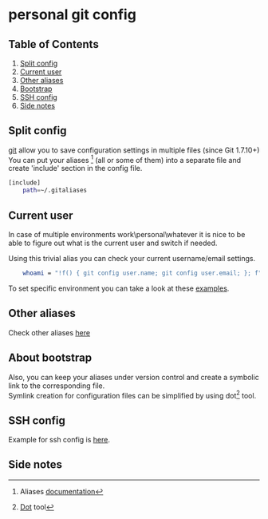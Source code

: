 # personal git config

## Table of Contents
1. [Split config](#split-config)
2. [Current user](#current-user)
3. [Other aliases](#other-aliases)
4. [Bootstrap](#bootstrap)
5. [SSH config](#ssh-config)
6. [Side notes](#side-notes)

## Split config
[git](http://git-scm.com) allow you to save configuration settings in multiple files (since Git 1.7.10+)  
You can put your aliases [^aliases] (all or some of them) into a separate file and create 'include' section in the config file.

```bash
[include]
    path=~/.gitaliases
```

## Current user
In case of multiple environments work\personal\whatever it is nice to be able to figure out what is the current user and switch if needed.  

Using this trivial alias you can check your current username/email settings.
```bash
    whoami = "!f() { git config user.name; git config user.email; }; f"
```
To set specific environment you can take a look at these [examples](https://github.com/yantonov/gitconfig/blob/master/examples/.gitaliases_custom).

## Other aliases
Check other aliases [here](https://github.com/yantonov/gitconfig/blob/master/config/.gitaliases)

## About bootstrap
Also, you can keep your aliases under version control and create a symbolic link to the corresponding file.  
Symlink creation for configuration files can be simplified by using dot[^dot] tool.

## SSH config

Example for ssh config is [here](https://github.com/yantonov/gitconfig/blob/master/examples/ssh/config).

## Side notes

[^aliases]: Aliases [documentation](https://git-scm.com/book/en/v2/Git-Basics-Git-Aliases)  
[^dot]:[Dot](https://github.com/yantonov/dot) tool
